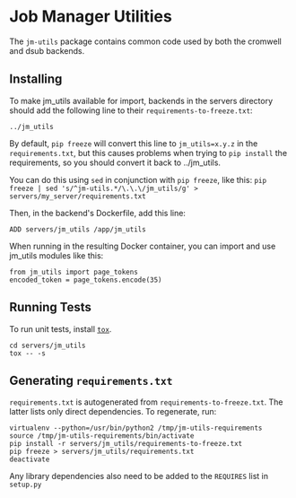 # Job Manager Utilities

The `jm-utils` package contains common code used by both the cromwell and dsub backends.

## Installing
To make jm_utils available for import, backends in the servers directory should
add the following line to their `requirements-to-freeze.txt`:
```
../jm_utils
```

By default, `pip freeze` will convert this line to `jm_utils=x.y.z` in the
`requirements.txt`, but this causes problems when trying to `pip install` the
requirements, so you should convert it back to ../jm_utils.

You can do this using `sed` in conjunction with `pip freeze`, like this:
`pip freeze | sed 's/^jm-utils.*/\.\.\/jm_utils/g' > servers/my_server/requirements.txt`

Then, in the backend's Dockerfile, add this line:
```
ADD servers/jm_utils /app/jm_utils
```

When running in the resulting Docker container, you can import and use jm_utils
modules like this:
```
from jm_utils import page_tokens
encoded_token = page_tokens.encode(35)
```

## Running Tests
To run unit tests, install
[`tox`](https://github.com/tox-dev/tox).
```
cd servers/jm_utils
tox -- -s
```

## Generating `requirements.txt`

`requirements.txt` is autogenerated from `requirements-to-freeze.txt`. The
latter lists only direct dependencies. To regenerate, run:
```
virtualenv --python=/usr/bin/python2 /tmp/jm-utils-requirements
source /tmp/jm-utils-requirements/bin/activate
pip install -r servers/jm_utils/requirements-to-freeze.txt
pip freeze > servers/jm_utils/requirements.txt
deactivate
```

Any library dependencies also need to be added to the `REQUIRES` list in
`setup.py`
